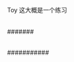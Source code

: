 Toy  这大概是一个练习
####
##
####
#####
######
######
###
###
#######
######
###########
#####
#####
##
###
#####
##
##
###
##
##
##
###
##
##
##
